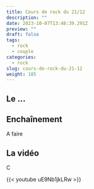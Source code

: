 ```yaml
---
title: Cours de rock du 21/12
description: ""
date: 2023-10-07T13:48:39.291Z
preview: ""
draft: false
tags:
  - rock
  - couple
categories:
  - rock
slug: cours-de-rock-du-21-12
weight: 185
---
```


## Le ...

## Enchaînement

A faire

## La vidéo

C

{{< youtube uE9Nb1jkLRw >}}
